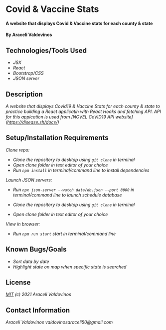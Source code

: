 # Covid & Vaccine Stats

#### A website that displays Covid & Vaccine stats for each  county & state

#### By Araceli Valdovinos

## Technologies/Tools Used

* _JSX_
* _React_
* _Bootstrap/CSS_
* _JSON server_


## Description
_A website that displays Covid19 & Vaccine Stats for each county & state to practice building a React applicatin with React Hooks and fetching API. API for this applcation is used from [NOVEL CoVID19 API website] (https://disease.sh/docs/)_

## Setup/Installation Requirements

_Clone repo:_
* _Clone the repository to desktop using `git clone` in terminal_
* _Open clone folder in text editor of your choice_
* _Run `npm install` in terminal/command line to install dependencies_

_Launch JSON servers:_
* _Run `npx json-server --watch data/db.json --port 8000` in terminal/command line to launch schedule database_

* _Clone the repository to desktop using `git clone` in terminal_
* _Open clone folder in text editor of your choice_

_View in browser:_
* _Run `npm run start` start in terminal/command line_

## Known Bugs/Goals

* _Sort data by date_
* _Highlight state on map when specific state is searched_

## License
_[MIT](https://opensource.org/licenses/MIT) (c) 2021 Araceli Valdovinos_

## Contact Information
_Araceli Valdovinos valdovinosaraceli50@gmail.com_
